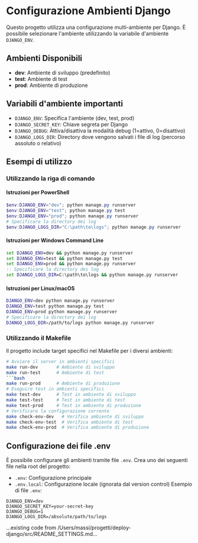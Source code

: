 # Configurazione Ambienti Django

Questo progetto utilizza una configurazione multi-ambiente per Django. È possibile selezionare l'ambiente utilizzando la
variabile d'ambiente `DJANGO_ENV`.

## Ambienti Disponibili

- **dev**: Ambiente di sviluppo (predefinito)
- **test**: Ambiente di test
- **prod**: Ambiente di produzione

## Variabili d'ambiente importanti

- `DJANGO_ENV`: Specifica l'ambiente (dev, test, prod)
- `DJANGO_SECRET_KEY`: Chiave segreta per Django
- `DJANGO_DEBUG`: Attiva/disattiva la modalità debug (1=attivo, 0=disattivo)
- `DJANGO_LOGS_DIR`: Directory dove vengono salvati i file di log (percorso assoluto o relativo)

## Esempi di utilizzo

### Utilizzando la riga di comando

#### Istruzioni per PowerShell

```powershell
$env:DJANGO_ENV="dev"; python manage.py runserver
$env:DJANGO_ENV="test"; python manage.py test
$env:DJANGO_ENV="prod"; python manage.py runserver
# Specificare la directory dei log
$env:DJANGO_LOGS_DIR="C:\path\to\logs"; python manage.py runserver
```

#### Istruzioni per Windows Command Line

```cmd
set DJANGO_ENV=dev && python manage.py runserver
set DJANGO_ENV=test && python manage.py test
set DJANGO_ENV=prod && python manage.py runserver
:: Specificare la directory dei log
set DJANGO_LOGS_DIR=C:\path\to\logs && python manage.py runserver
```

#### Istruzioni per Linux/macOS

```bash
DJANGO_ENV=dev python manage.py runserver
DJANGO_ENV=test python manage.py test
DJANGO_ENV=prod python manage.py runserver
# Specificare la directory dei log
DJANGO_LOGS_DIR=/path/to/logs python manage.py runserver
```

### Utilizzando il Makefile

Il progetto include target specifici nel Makefile per i diversi ambienti:

````bash
# Avviare il server in ambienti specifici
make run-dev       # Ambiente di sviluppo
make run-test      # Ambiente di test
```bash
make run-prod      # Ambiente di produzione
# Eseguire test in ambienti specifici
make test-dev      # Test in ambiente di sviluppo
make test-test     # Test in ambiente di test
make test-prod     # Test in ambiente di produzione
# Verificare la configurazione corrente
make check-env-dev   # Verifica ambiente di sviluppo
make check-env-test  # Verifica ambiente di test
make check-env-prod  # Verifica ambiente di produzione
````

## Configurazione dei file .env

È possibile configurare gli ambienti tramite file `.env`. Crea uno dei seguenti file nella root del progetto:

- `.env`: Configurazione principale
- `.env.local`: Configurazione locale (ignorata dal version control) Esempio di file `.env`:

```env
DJANGO_ENV=dev
DJANGO_SECRET_KEY=your-secret-key
DJANGO_DEBUG=1
DJANGO_LOGS_DIR=/absolute/path/to/logs
```

...existing code from /Users/massi/progetti/deploy-django/src/README_SETTINGS.md...
